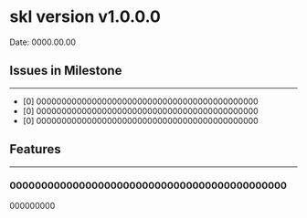# skl version v1.0.0.0

Date: 0000.00.00

## Issues in Milestone

---

- [0] 00000000000000000000000000000000000000000000
- [0] 00000000000000000000000000000000000000000000
- [0] 00000000000000000000000000000000000000000000

## Features

---

### 00000000000000000000000000000000000000000000

000000000

